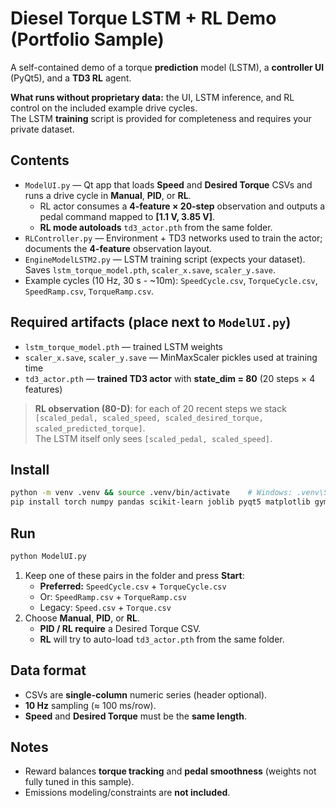 # Diesel Torque LSTM + RL Demo (Portfolio Sample)

A self-contained demo of a torque **prediction** model (LSTM), a **controller UI** (PyQt5), and a **TD3 RL** agent.

**What runs without proprietary data:** the UI, LSTM inference, and RL control on the included example drive cycles.  
The LSTM **training** script is provided for completeness and requires your private dataset.


## Contents
- `ModelUI.py` — Qt app that loads **Speed** and **Desired Torque** CSVs and runs a drive cycle in **Manual**, **PID**, or **RL**.  
  - RL actor consumes a **4-feature × 20-step** observation and outputs a pedal command mapped to **[1.1 V, 3.85 V]**.  
  - **RL mode autoloads** `td3_actor.pth` from the same folder.
- `RLController.py` — Environment + TD3 networks used to train the actor; documents the **4-feature** observation layout.
- `EngineModelLSTM2.py` — LSTM training script (expects your dataset). Saves `lstm_torque_model.pth`, `scaler_x.save`, `scaler_y.save`.
- Example cycles (10 Hz, 30 s - ~10m): `SpeedCycle.csv`, `TorqueCycle.csv`, `SpeedRamp.csv`, `TorqueRamp.csv`.

## Required artifacts (place next to `ModelUI.py`)
- `lstm_torque_model.pth` — trained LSTM weights  
- `scaler_x.save`, `scaler_y.save` — MinMaxScaler pickles used at training time  
- `td3_actor.pth` — **trained TD3 actor** with **state_dim = 80** (20 steps × 4 features)

> **RL observation (80-D)**: for each of 20 recent steps we stack  
> `[scaled_pedal, scaled_speed, scaled_desired_torque, scaled_predicted_torque]`.  
> The LSTM itself only sees `[scaled_pedal, scaled_speed]`.

## Install
```bash
python -m venv .venv && source .venv/bin/activate    # Windows: .venv\Scripts\activate
pip install torch numpy pandas scikit-learn joblib pyqt5 matplotlib gym
```

## Run
```bash
python ModelUI.py
```
1) Keep one of these pairs in the folder and press **Start**:  
   - **Preferred:** `SpeedCycle.csv` + `TorqueCycle.csv`  
   - Or: `SpeedRamp.csv` + `TorqueRamp.csv`  
   - Legacy: `Speed.csv` + `Torque.csv`
2) Choose **Manual**, **PID**, or **RL**.  
   - **PID / RL require** a Desired Torque CSV.  
   - **RL** will try to auto-load `td3_actor.pth` from the same folder.

## Data format
- CSVs are **single-column** numeric series (header optional).  
- **10 Hz** sampling (≈ 100 ms/row).  
- **Speed** and **Desired Torque** must be the **same length**.

## Notes
- Reward balances **torque tracking** and **pedal smoothness** (weights not fully tuned in this sample).
- Emissions modeling/constraints are **not included**.

